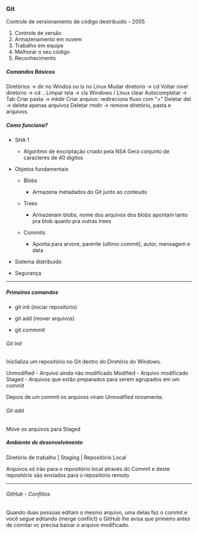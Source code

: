 ### Git

Controle de versionamento de código destribuido - 2005

1. Controle de versão
2. Armazenamento em nuvem
3. Trabalho em equipe
4. Melhorar o seu código
5. Reconhecimento

##### Comandos Básicos

Diretórios -> dir no Windos ou ls no Linux
Mudar diretorio -> cd
Voltar nivel diretorio -> cd ..
Limpar tela -> cls Windows / Linux clear
Autocompletar -> Tab
Criar pasta -> mkdir
Criar arquivo: redireciona fluxo com ">"
Deletar del -> deleta apenas arquivos
Deletar rmdir -> remove diretório, pasta e arquivos.

##### Como funciona?

- SHA 1
  
  - Algoritmo de encriptação criado pela NSA
    Gera conjunto de caracteres de 40 digitos

- Objetos fundamentais
  
  - Blobs
    
    - Armazena metadados do Git junto ao conteudo
  
  - Trees
    
    - Armazenam blobs, nome dos arquivos dos blobs
      apontam tanto pra blob quanto pra outras trees
  
  - Commits
    
    - Aponta para arvore, parente (ultimo commit), autor, mensagem e data

- Sistema distribuido
- Segurança

---

##### Primeiros comandos

* git init (iniciar repositorio)

* git add (mover arquivos)

* git commmit

###### Git Init

Iniclializa um repositório no Git dentro do Diretório do Windows.

Unmodified - Arquivo ainda não modificado
Modified - Arquivo modificado
Staged - Arquivos que estão preparados para serem agrupados em um commit

Depois de um commit os arquivos viram Unmodified novamente.

###### Git add

Move os arquivos para Staged

##### Ambiente de desenvolvimento

Diretório de trabalho | Staging | Repositório Local


Arquivos só irão para o repositório local através do Commit e deste repositório são enviados para o repositório remoto

---

###### GitHub - Conflitos

Quando duas pessoas editam o mesmo arquivo, uma delas faz o commit e você segue editando (merge conflict) o GitHub lhe avisa que primeiro antes de comitar vc precisa baixar o arquivo modificado.




